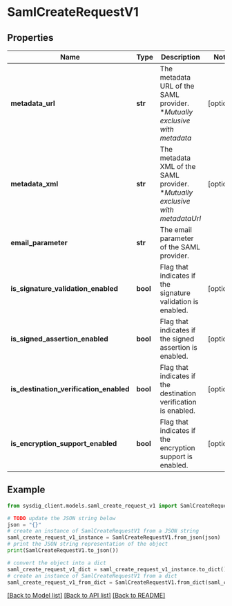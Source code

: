 # SamlCreateRequestV1


## Properties

Name | Type | Description | Notes
------------ | ------------- | ------------- | -------------
**metadata_url** | **str** | The metadata URL of the SAML provider. **Mutually exclusive with metadata* | [optional] 
**metadata_xml** | **str** | The metadata XML of the SAML provider. **Mutually exclusive with metadataUrl* | [optional] 
**email_parameter** | **str** | The email parameter of the SAML provider. | 
**is_signature_validation_enabled** | **bool** | Flag that indicates if the signature validation is enabled. | [optional] 
**is_signed_assertion_enabled** | **bool** | Flag that indicates if the signed assertion is enabled. | [optional] 
**is_destination_verification_enabled** | **bool** | Flag that indicates if the destination verification is enabled. | [optional] 
**is_encryption_support_enabled** | **bool** | Flag that indicates if the encryption support is enabled. | [optional] 

## Example

```python
from sysdig_client.models.saml_create_request_v1 import SamlCreateRequestV1

# TODO update the JSON string below
json = "{}"
# create an instance of SamlCreateRequestV1 from a JSON string
saml_create_request_v1_instance = SamlCreateRequestV1.from_json(json)
# print the JSON string representation of the object
print(SamlCreateRequestV1.to_json())

# convert the object into a dict
saml_create_request_v1_dict = saml_create_request_v1_instance.to_dict()
# create an instance of SamlCreateRequestV1 from a dict
saml_create_request_v1_from_dict = SamlCreateRequestV1.from_dict(saml_create_request_v1_dict)
```
[[Back to Model list]](../README.md#documentation-for-models) [[Back to API list]](../README.md#documentation-for-api-endpoints) [[Back to README]](../README.md)


